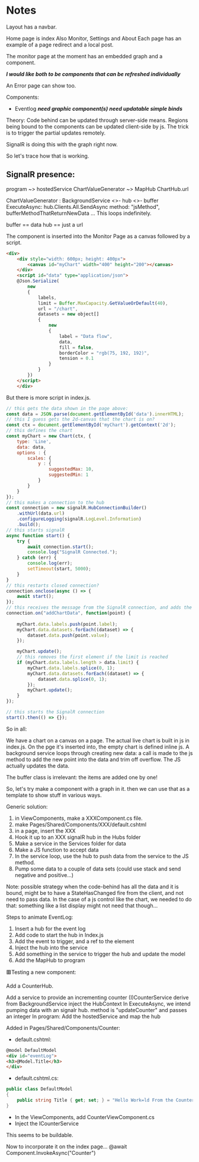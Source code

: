 # Notes

Layout has a navbar.

Home page is index
Also Monitor, Settings and About 
Each page has an example of a page redirect and a local post.

The monitor page at the moment has an embedded graph and a component.

***I would like both to be components that can be refreshed individually***

An Error page can show too.

Components:
- Eventlog
***need graphic component(s)***
***need updatable simple binds***

Theory: Code behind can be updated through server-side means. Regions being bound to the components can be updated client-side by js. The trick is to trigger the partial updates remotely.

SignalR is doing this with the graph right now.

So let's trace how that is working.

## SignalR presence:

program
~> hostedService ChartValueGenerator
~> MapHub ChartHub.url

ChartValueGenerator : BackgroundService
<>- hub
<>- buffer
ExecuteAsync:
    hub.Clients.All.SendAsync
        method: "jsMethod",
        bufferMethodThatReturnNewData ...
This loops indefinitely.

buffer == data
hub == just a url

The component is inserted into the Monitor Page as a canvas followed by a script.
```html
<div>
    <div style="width: 600px; height: 400px">
        <canvas id="myChart" width="400" height="200"></canvas>
    </div>
    <script id="data" type="application/json">
    @Json.Serialize(
        new
        {
            labels,
            limit = Buffer.MaxCapacity.GetValueOrDefault(40),
            url = "/chart",
            datasets = new object[]
            {
                new
                {
                    label = "Data flow",
                    data,
                    fill = false,
                    borderColor = "rgb(75, 192, 192)",
                    tension = 0.1
                }
            }
        })    
    </script>
    </div>
```    
But there is more script in index.js.

```js
// this gets the data shown in the page above:
const data = JSON.parse(document.getElementById('data').innerHTML);
// this I guess gets the 2d-canvas that the chart is on?
const ctx = document.getElementById('myChart').getContext('2d');
// this defines the chart
const myChart = new Chart(ctx, {
    type: 'Line',
    data: data,
    options : {
        scales: {
            y : {
                suggestedMax: 10,
                suggestedMin: 1
            }
        }
    }
});
// this makes a connection to the hub
const connection = new signalR.HubConnectionBuilder()
    .withUrl(data.url)
    .configureLogging(signalR.LogLevel.Information)
    .build();
// this starts signalR
async function start() {
    try {
        await connection.start();
        console.log("SignalR Connected.");
    } catch (err) {
        console.log(err);
        setTimeout(start, 5000);
    }
}
// this restarts closed connection?
connection.onclose(async () => {
    await start();
});
// this receives the message from the SignalR connection, and adds the new point to the data
connection.on("addChartData", function(point) {
    
    myChart.data.labels.push(point.label);
    myChart.data.datasets.forEach((dataset) => {
        dataset.data.push(point.value);
    });

    myChart.update();
    // this removes the first element if the limit is reached 
    if (myChart.data.labels.length > data.limit) {
        myChart.data.labels.splice(0, 1);
        myChart.data.datasets.forEach((dataset) => {
            dataset.data.splice(0, 1);
        });
        myChart.update();
    }
});

// this starts the SignalR connection
start().then(() => {});
```

So in all:

We have a chart on a canvas on a page. 
The actual live chart is built in js in index.js.
On the pge it's inserted into, the empty chart is defined inline js.
A background service loops through creating new data:
a call is made to the js method to add the new point into the data and trim off overflow.
The JS actually updates the data.

The buffer class is irrelevant: the items are added one by one!

So, let's try make a component with a graph in it. then we can use that as a template to show stuff in various ways.

Generic solution:

1. in ViewComponents, make a XXXComponent.cs file.
2. make Pages/Shared/Components/XXX/default.cshtml
3. in a page, insert the XXX
4. Hook it up to an XXX signalR hub in the Hubs folder 
5. Make a service in the Services folder for data
6. Make a JS function to accept data
7. In the service loop, use the hub to push data from the service to the JS method.
8. Pump some data to a couple of data sets (could use stack and send negative and positive...)

Note: possible strategy when the code-behind has all the data and it is bound, might be to have a StateHasChanged fire from the client, and not need to pass data. In the case of a js control like the chart, we needed to do that: something like a list display might not need that though...

Steps to animate EventLog:

1. Insert a hub for the event log
2. Add code to start the hub in Index.js
3. Add the event to trigger, and a ref to the element
4. Inject the hub into the service
5. Add something in the service to trigger the hub and update the model
6. Add the MapHub to program


🟥Testing a new component:

Add a CounterHub.

Add a service to provide an incrementing  counter (I)CounterService
derive from BackgroundService
inject the HubContext
In ExecuteAsync, we intend pumping data with an signalr hub.
method is "updateCounter" and passes an integer
In program:
Add the hostedService and map the hub




Added in Pages/Shared/Components/Counter:
- default.cshtml:
```html
@model DefaultModel
<div id="eventLog">
<h3>@Model.Title</h3>
</div>
```
- default.cshtml.cs:
```cs
public class DefaultModel
{
    public string Title { get; set; } = "Hello Work=ld From the Counter!";
}
```
- In the ViewComponents, add CounterViewComponent.cs
- Inject the ICounterService


This seems to be buildable.

Now to incorporate it on the index page...
     @await Component.InvokeAsync("Counter")